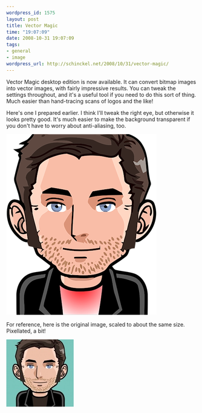 ```yaml
--- 
wordpress_id: 1575
layout: post
title: Vector Magic
time: "19:07:09"
date: 2008-10-31 19:07:09
tags: 
- general
- image
wordpress_url: http://schinckel.net/2008/10/31/vector-magic/
---
```

Vector Magic desktop edition is now available. It can convert bitmap images into vector images, with fairly impressive results. You can tweak the settings throughout, and it's a useful tool if you need to do this sort of thing. Much easier than hand-tracing scans of logos and the like!

Here's one I prepared earlier. I think I'll tweak the right eye, but otherwise it looks pretty good. It's much easier to make the background transparent if you don't have to worry about anti-aliasing, too.

![matt.png][1]

For reference, here is the original image, scaled to about the same size. Pixellated, a bit!

![matt@schinckel.net_c383570c.jpg][2]

   [1]: /images/2008/10/matt.png
   [2]: /images/2008/10/mattschinckelnet-c383570c.jpg

